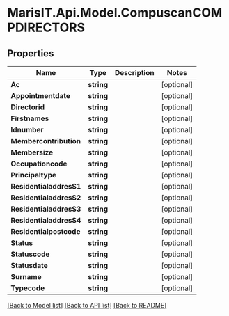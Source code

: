
# MarisIT.Api.Model.CompuscanCOMPDIRECTORS

## Properties

Name | Type | Description | Notes
------------ | ------------- | ------------- | -------------
**Ac** | **string** |  | [optional] 
**Appointmentdate** | **string** |  | [optional] 
**Directorid** | **string** |  | [optional] 
**Firstnames** | **string** |  | [optional] 
**Idnumber** | **string** |  | [optional] 
**Membercontribution** | **string** |  | [optional] 
**Membersize** | **string** |  | [optional] 
**Occupationcode** | **string** |  | [optional] 
**Principaltype** | **string** |  | [optional] 
**ResidentialaddresS1** | **string** |  | [optional] 
**ResidentialaddresS2** | **string** |  | [optional] 
**ResidentialaddresS3** | **string** |  | [optional] 
**ResidentialaddresS4** | **string** |  | [optional] 
**Residentialpostcode** | **string** |  | [optional] 
**Status** | **string** |  | [optional] 
**Statuscode** | **string** |  | [optional] 
**Statusdate** | **string** |  | [optional] 
**Surname** | **string** |  | [optional] 
**Typecode** | **string** |  | [optional] 

[[Back to Model list]](../README.md#documentation-for-models)
[[Back to API list]](../README.md#documentation-for-api-endpoints)
[[Back to README]](../README.md)

